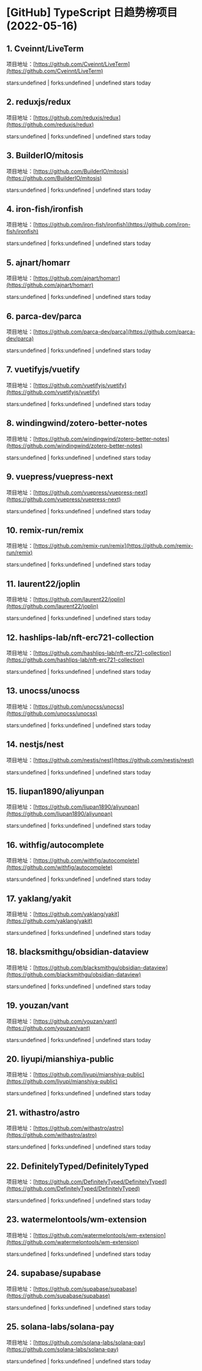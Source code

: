 # [GitHub] TypeScript 日趋势榜项目(2022-05-16)

## 1. Cveinnt/LiveTerm 

项目地址：[https://github.com/Cveinnt/LiveTerm](https://github.com/Cveinnt/LiveTerm)

stars:undefined | forks:undefined | undefined stars today 



## 2. reduxjs/redux 

项目地址：[https://github.com/reduxjs/redux](https://github.com/reduxjs/redux)

stars:undefined | forks:undefined | undefined stars today 



## 3. BuilderIO/mitosis 

项目地址：[https://github.com/BuilderIO/mitosis](https://github.com/BuilderIO/mitosis)

stars:undefined | forks:undefined | undefined stars today 



## 4. iron-fish/ironfish 

项目地址：[https://github.com/iron-fish/ironfish](https://github.com/iron-fish/ironfish)

stars:undefined | forks:undefined | undefined stars today 



## 5. ajnart/homarr 

项目地址：[https://github.com/ajnart/homarr](https://github.com/ajnart/homarr)

stars:undefined | forks:undefined | undefined stars today 



## 6. parca-dev/parca 

项目地址：[https://github.com/parca-dev/parca](https://github.com/parca-dev/parca)

stars:undefined | forks:undefined | undefined stars today 



## 7. vuetifyjs/vuetify 

项目地址：[https://github.com/vuetifyjs/vuetify](https://github.com/vuetifyjs/vuetify)

stars:undefined | forks:undefined | undefined stars today 



## 8. windingwind/zotero-better-notes 

项目地址：[https://github.com/windingwind/zotero-better-notes](https://github.com/windingwind/zotero-better-notes)

stars:undefined | forks:undefined | undefined stars today 



## 9. vuepress/vuepress-next 

项目地址：[https://github.com/vuepress/vuepress-next](https://github.com/vuepress/vuepress-next)

stars:undefined | forks:undefined | undefined stars today 



## 10. remix-run/remix 

项目地址：[https://github.com/remix-run/remix](https://github.com/remix-run/remix)

stars:undefined | forks:undefined | undefined stars today 



## 11. laurent22/joplin 

项目地址：[https://github.com/laurent22/joplin](https://github.com/laurent22/joplin)

stars:undefined | forks:undefined | undefined stars today 



## 12. hashlips-lab/nft-erc721-collection 

项目地址：[https://github.com/hashlips-lab/nft-erc721-collection](https://github.com/hashlips-lab/nft-erc721-collection)

stars:undefined | forks:undefined | undefined stars today 



## 13. unocss/unocss 

项目地址：[https://github.com/unocss/unocss](https://github.com/unocss/unocss)

stars:undefined | forks:undefined | undefined stars today 



## 14. nestjs/nest 

项目地址：[https://github.com/nestjs/nest](https://github.com/nestjs/nest)

stars:undefined | forks:undefined | undefined stars today 



## 15. liupan1890/aliyunpan 

项目地址：[https://github.com/liupan1890/aliyunpan](https://github.com/liupan1890/aliyunpan)

stars:undefined | forks:undefined | undefined stars today 



## 16. withfig/autocomplete 

项目地址：[https://github.com/withfig/autocomplete](https://github.com/withfig/autocomplete)

stars:undefined | forks:undefined | undefined stars today 



## 17. yaklang/yakit 

项目地址：[https://github.com/yaklang/yakit](https://github.com/yaklang/yakit)

stars:undefined | forks:undefined | undefined stars today 



## 18. blacksmithgu/obsidian-dataview 

项目地址：[https://github.com/blacksmithgu/obsidian-dataview](https://github.com/blacksmithgu/obsidian-dataview)

stars:undefined | forks:undefined | undefined stars today 



## 19. youzan/vant 

项目地址：[https://github.com/youzan/vant](https://github.com/youzan/vant)

stars:undefined | forks:undefined | undefined stars today 



## 20. liyupi/mianshiya-public 

项目地址：[https://github.com/liyupi/mianshiya-public](https://github.com/liyupi/mianshiya-public)

stars:undefined | forks:undefined | undefined stars today 



## 21. withastro/astro 

项目地址：[https://github.com/withastro/astro](https://github.com/withastro/astro)

stars:undefined | forks:undefined | undefined stars today 



## 22. DefinitelyTyped/DefinitelyTyped 

项目地址：[https://github.com/DefinitelyTyped/DefinitelyTyped](https://github.com/DefinitelyTyped/DefinitelyTyped)

stars:undefined | forks:undefined | undefined stars today 



## 23. watermelontools/wm-extension 

项目地址：[https://github.com/watermelontools/wm-extension](https://github.com/watermelontools/wm-extension)

stars:undefined | forks:undefined | undefined stars today 



## 24. supabase/supabase 

项目地址：[https://github.com/supabase/supabase](https://github.com/supabase/supabase)

stars:undefined | forks:undefined | undefined stars today 



## 25. solana-labs/solana-pay 

项目地址：[https://github.com/solana-labs/solana-pay](https://github.com/solana-labs/solana-pay)

stars:undefined | forks:undefined | undefined stars today 



